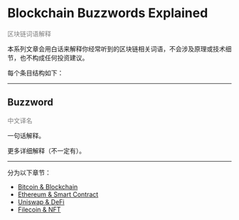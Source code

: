 # Blockchain Buzzwords Explained

<span style='color: gray'>区块链词语解释</span>

本系列文章会用白话来解释你经常听到的区块链相关词语，不会涉及原理或技术细节，也不构成任何投资建议。

每个条目结构如下：

---

## Buzzword

<span style='color: gray'>中文译名</span>

一句话解释。

更多详细解释（不一定有）。

---

分为以下章节：

- [Bitcoin & Blockchain](./bitcoin-and-blockchain.md)
- [Ethereum & Smart Contract](./ethereum-and-smart-contract.md)
- [Uniswap & DeFi](./uniswap-and-defi.md)
- [Filecoin & NFT](./filecoin-and-nft.md)
